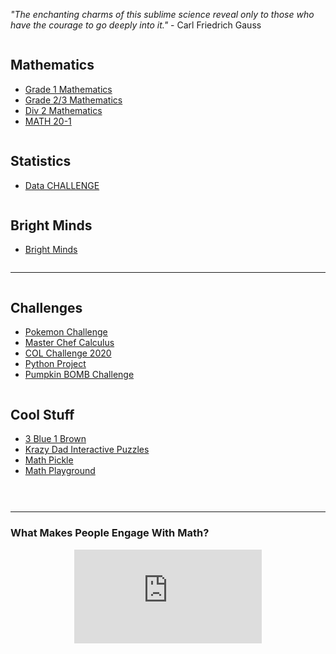 *"The enchanting charms of this sublime science reveal only to those who have the courage to go deeply into it."* - Carl Friedrich Gauss

<div class="row">
  <div class="column">
    <h2> Mathematics </h2>
    <p>
      <ul>
        <li><a href="https://MerrickMath.github.io/grade1.html"> Grade 1 Mathematics </a> </li>
        <li><a href="https://MerrickMath.github.io/grade23.html"> Grade 2/3 Mathematics </a> </li>
        <li><a href="https://MerrickMath.github.io/div2.html"> Div 2 Mathematics </a> </li>
        <li><a href="https://MerrickMath.github.io/Math20.html"> MATH 20-1 </a> </li>
      </ul> 
    </p>
  </div>
  
  <div class="column">
    <h2> Statistics </h2>
    <p>
      <ul>
        <li><a href="https://merrickmath.github.io/MerrickMath-datachallenge/"> Data CHALLENGE </a> </li>
      </ul> 
    </p>
  </div>
  
  <div class="column">
    <h2> Bright Minds </h2>
    <p>
      <ul>
        <li><a href="https://MerrickMath.github.io/Brightminds.html"> Bright Minds </a> </li>
      </ul> 
    </p>
  </div>
</div>


---

<div class="row">
  <div class="column">
    <h2> Challenges </h2>
    <p>
      <ul>
        <li> <a href="https://MerrickMath.github.io/MerrickMath.github.io-PokemonChallenge/"> Pokemon Challenge</a>  </li>
        <li> <a href="https://merrickmath.github.io/Merrickmath.github.io-MasterChefCalc/"> Master Chef Calculus</a>  </li>
        <li> <a href="https://renertmath.github.io/RenertMath-CelebrateMath/"> COL Challenge 2020 </a>  </li>
        <li> <a href="https://merrickmath.github.io/MerrickMath.github.io-PythonProject/"> Python Project </a>  </li>
        <li> <a href="https://merrickmath.github.io/MerrickMath.github.io-PumpkinBomb/"> Pumpkin BOMB Challenge </a>  </li>
      </ul> 
    </p>
  </div>
  
  <div class="column">
    <h2> Cool Stuff </h2>
    <p>
      <ul>
        <li><a href="https://www.3blue1brown.com"> 3 Blue 1 Brown </a> </li>
        <li><a href="https://krazydad.com/tablet/puzzles.php"> Krazy Dad Interactive Puzzles </a> </li>
        <li><a href="https://mathpickle.com"> Math Pickle </a> </li>
        <li><a href="https://www.mathplayground.com"> Math Playground </a> </li>
      </ul> 
    </p>
  </div>
  
  <div class="column">
    <h2>  </h2>
    <p>
    </p>
  </div>
</div>

---


### What Makes People Engage With Math?
<p align="center"> 
  <iframe src="https://www.youtube.com/embed/s_L-fp8gDzY" frameborder="0" allow="accelerometer; autoplay; encrypted-media; gyroscope; picture-in-picture" allowfullscreen class="vid"></iframe> </p>



